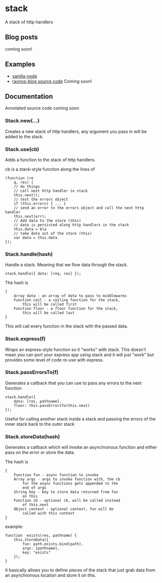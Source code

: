 # stack

A stack of http handlers

## Blog posts

coming soon!

## Examples

 - [vanilla-node][1]
 - [raynos-blog source code][2] Coming soon!

## Documentation

Annotated source code coming soon

### Stack.new(...)

Creates a new stack of http handlers, any argument you pass in will be added to the stack.

### Stack.use(cb)

Adds a function to the stack of http handlers.

cb is a stack-style function along the lines of

	(function (re
		q, res) {
		// do things
		// call next http handler in stack
		this.next();
		// test the errors object
		if (this.errors) { ... }
		// send an error to the errors object and call the next http handler
		this.next(err);
		// Add data to the store (this)
		// data is persisted along http handlers in the stack
		this.data = bla
		// take data out of the store (this)
		var data = this.data
	});

### Stack.handle(hash)

Handle a stack. Meaning that we flow data through the stack.

	stack.handle({ data: [req, res] });

The hash is 

	{
 		Array data - an array of data to pass to middlewares
 		Function ceil - a ceiling function for the stack,
 			this will be called first
 		Function floor - a floor function for the stack,
 			this will be called last	
 	}

 This will call every function in the stack with the passed data. 

 ### Stack.express(f)

 Wraps an express-style function so it "works" with stack. This doesn't mean you can port your express app using stack and it will just "work" but provides some level of code re-use with express.

 ### Stack.passErrorsTo(f)

 Generates a callback that you can use to pass any errors to the next function

 	stack.handle({
		data: [res, pathname],
		floor: this.passErrorsTo(this.next)
	});

Useful for calling another stack inside a stack and passing the errors of the inner stack back to the outer stack

### Stack.storeData(hash)

Generates a callback which will invoke an asynchronous function and either pass on the error or store the data.

The hash is

	{
		Function fun - async function to invoke
		Array args - args to invoke function with, the cb
			for the async functions gets appended to the 
			end of args
		String key - key to store data returned from fun
			on this
		Function cb - optional cb, will be called instead 
			of this.next
		Object context - optional context, fun will be 
			called with this context
	}

example:

	function _exists(res, pathname) {
		this.storeData({
			fun: path.exists.bind(path), 
			args: [pathname], 
			key: "exists"
		});
	}

It basically allows you to define pieces of the stack that just grab data from an asynchronous location and store it on this.

  [1]: http://www.github.com/Raynos/vanilla-node
  [2]: http://www.github.com/Raynos/raynos-blog